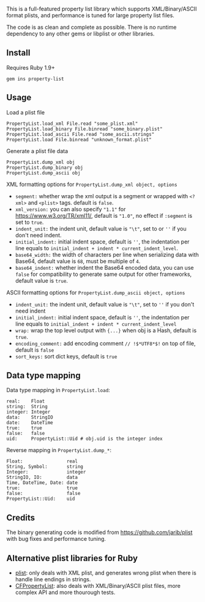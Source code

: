 This is a full-featured property list library which supports XML/Binary/ASCII format plists, and performance is tuned for large property list files.

The code is as clean and complete as possible. There is no runtime dependency to any other gems or libplist or other libraries.

## Install

Requires Ruby 1.9+

    gem ins property-list

## Usage

Load a plist file

    PropertyList.load_xml File.read "some_plist.xml"
    PropertyList.load_binary File.binread "some_binary.plist"
    PropertyList.load_ascii File.read "some_ascii.strings"
    PropertyList.load File.binread "unknown_format.plist"

Generate a plist file data

    PropertyList.dump_xml obj
    PropertyList.dump_binary obj
    PropertyList.dump_ascii obj

XML formatting options for `PropertyList.dump_xml object, options`

- `segment:` whether wrap the xml output is a segment or wrapped with `<?xml>` and `<plist>` tags. default is `false`.
- `xml_version:` you can also specify `"1.1"` for https://www.w3.org/TR/xml11/, default is `"1.0"`, no effect if `:segment` is set to `true`.
- `indent_unit:` the indent unit, default value is `"\t"`, set to or `''` if you don't need indent.
- `initial_indent:` initial indent space, default is `''`, the indentation per line equals to `initial_indent + indent * current_indent_level`.
- `base64_width:` the width of characters per line when serializing data with Base64, default value is `68`, must be multiple of `4`.
- `base64_indent:` whether indent the Base64 encoded data, you can use `false` for compatibility to generate same output for other frameworks, default value is `true`.

ASCII formatting options for `PropertyList.dump_ascii object, options`

- `indent_unit:` the indent unit, default value is `"\t"`, set to `''` if you don't need indent
- `initial_indent:` initial indent space, default is `''`, the indentation per line equals to `initial_indent + indent * current_indent_level`
- `wrap:` wrap the top level output with `{...}` when obj is a Hash, default is `true`.
- `encoding_comment:` add encoding comment `// !$*UTF8*$!` on top of file, default is `false`
- `sort_keys:` sort dict keys, default is `true`

## Data type mapping

Data type mapping in `PropertyList.load`:

    real:    Float
    string:  String
    integer: Integer
    data:    StringIO
    date:    DateTime
    true:    true
    false:   false
    uid:     PropertyList::Uid # obj.uid is the integer index

Reverse mapping in `PropertyList.dump_*`:

    Float:                real
    String, Symbol:       string
    Integer:              integer
    StringIO, IO:         data
    Time, DateTime, Date: date
    true:                 true
    false:                false
    PropertyList::Uid:    uid

## Credits

The binary generating code is modified from https://github.com/jarib/plist with bug fixes and performance tuning.

## Alternative plist libraries for Ruby

- [plist](https://github.com/patsplat/plist): only deals with XML plist, and generates wrong plist when there is handle line endings in strings.
- [CFPropertyList](https://github.com/ckruse/CFPropertyList): also deals with XML/Binary/ASCII plist files, more complex API and more thourough tests.
